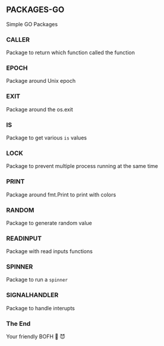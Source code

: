 ## PACKAGES-GO
Simple GO Packages

### CALLER
Package to return which function called the function

### EPOCH
Package around Unix epoch

### EXIT
Package around the os.exit

### IS
Package to get various `is` values

### LOCK
Package to prevent multiple process running at the same time

### PRINT
Package around fmt.Print to print with colors

### RANDOM
Package to generate random value

### READINPUT
Package with read inputs functions

### SPINNER
Package to run a `spinner`

### SIGNALHANDLER
Package to handle interupts

### The End
Your friendly BOFH 🦄 😈          
